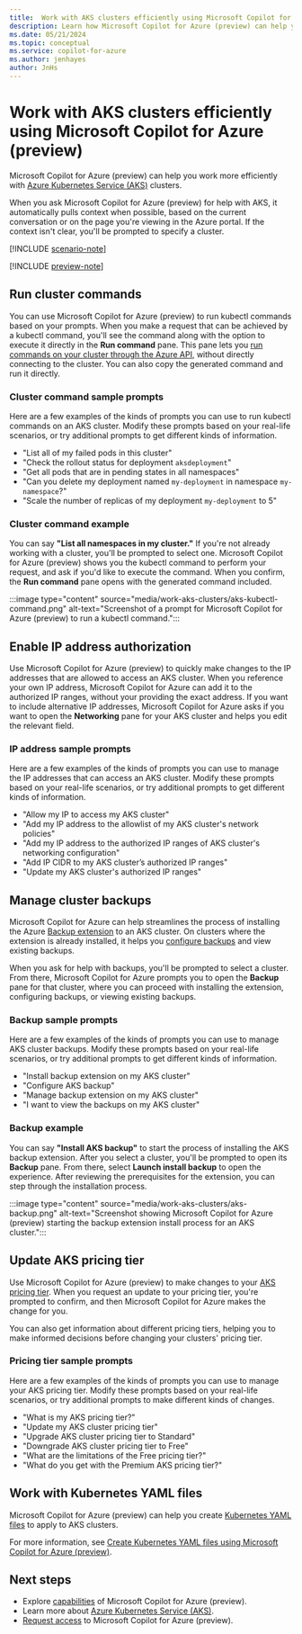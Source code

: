 ```yaml
---
title:  Work with AKS clusters efficiently using Microsoft Copilot for Azure (preview)
description: Learn how Microsoft Copilot for Azure (preview) can help you be more efficient when working with Azure Kubernetes Service (AKS).
ms.date: 05/21/2024
ms.topic: conceptual
ms.service: copilot-for-azure
ms.author: jenhayes
author: JnHs
---
```


# Work with AKS clusters efficiently using Microsoft Copilot for Azure (preview)

Microsoft Copilot for Azure (preview) can help you work more efficiently with [Azure Kubernetes Service (AKS)](/azure/aks/intro-kubernetes) clusters.

When you ask Microsoft Copilot for Azure (preview) for help with AKS, it automatically pulls context when possible, based on the current conversation or on the page you're viewing in the Azure portal. If the context isn't clear, you'll be prompted to specify a cluster.

[!INCLUDE [scenario-note](includes/scenario-note.md)]

[!INCLUDE [preview-note](includes/preview-note.md)]

## Run cluster commands

You can use Microsoft Copilot for Azure (preview) to run kubectl commands based on your prompts. When you make a request that can be achieved by a kubectl command, you'll see the command along with the option to execute it directly in the **Run command** pane. This pane lets you [run commands on your cluster through the Azure API](/azure/aks/access-private-cluster?tabs=azure-portal), without directly connecting to the cluster. You can also copy the generated command and run it directly.

### Cluster command sample prompts

Here are a few examples of the kinds of prompts you can use to run kubectl commands on an AKS cluster. Modify these prompts based on your real-life scenarios, or try additional prompts to get different kinds of information.

- "List all of my failed pods in this cluster"
- "Check the rollout status for deployment `aksdeployment`"
- "Get all pods that are in pending states in all namespaces"
- "Can you delete my deployment named `my-deployment` in namespace `my-namespace`?"
- "Scale the number of replicas of my deployment `my-deployment` to 5"

### Cluster command example

You can say **"List all namespaces in my cluster."** If you're not already working with a cluster, you'll be prompted to select one. Microsoft Copilot for Azure (preview) shows you the kubectl command to perform your request, and ask if you'd like to execute the command. When you confirm, the **Run command** pane opens with the generated command included.

:::image type="content" source="media/work-aks-clusters/aks-kubectl-command.png" alt-text="Screenshot of a prompt for Microsoft Copilot for Azure (preview) to run a kubectl command.":::

## Enable IP address authorization

Use Microsoft Copilot for Azure (preview) to quickly make changes to the IP addresses that are allowed to access an AKS cluster. When you reference your own IP address, Microsoft Copilot for Azure can add it to the authorized IP ranges, without your providing the exact address. If you want to include alternative IP addresses, Microsoft Copilot for Azure asks if you want to open the **Networking** pane for your AKS cluster and helps you edit the relevant field.

### IP address sample prompts

Here are a few examples of the kinds of prompts you can use to manage the IP addresses that can access an AKS cluster. Modify these prompts based on your real-life scenarios, or try additional prompts to get different kinds of information.

- "Allow my IP to access my AKS cluster"
- "Add my IP address to the allowlist of my AKS cluster's network policies"
- "Add my IP address to the authorized IP ranges of AKS cluster's networking configuration"
- "Add IP CIDR to my AKS cluster’s authorized IP ranges"
- "Update my AKS cluster's authorized IP ranges"

## Manage cluster backups

Microsoft Copilot for Azure can help streamlines the process of installing the Azure [Backup extension](/azure/backup/azure-kubernetes-service-backup-overview) to an AKS cluster. On clusters where the extension is already installed, it helps you [configure backups](/azure/backup/azure-kubernetes-service-cluster-backup#configure-backups) and view existing backups.

When you ask for help with backups, you'll be prompted to select a cluster. From there, Microsoft Copilot for Azure prompts you to open the **Backup** pane for that cluster, where you can proceed with installing the extension, configuring backups, or viewing existing backups.

### Backup sample prompts

Here are a few examples of the kinds of prompts you can use to manage AKS cluster backups.  Modify these prompts based on your real-life scenarios, or try additional prompts to get different kinds of information.

- "Install backup extension on my AKS cluster"
- "Configure AKS backup"
- "Manage backup extension on my AKS cluster"
- "I want to view the backups on my AKS cluster"

### Backup example

You can say **"Install AKS backup"** to start the process of installing the AKS backup extension. After you select a cluster, you'll be prompted to open its **Backup** pane. From there, select **Launch install backup** to open the experience. After reviewing the prerequisites for the extension, you can step through the installation process.

:::image type="content" source="media/work-aks-clusters/aks-backup.png" alt-text="Screenshot showing Microsoft Copilot for Azure (preview) starting the backup extension install process for an AKS cluster.":::

## Update AKS pricing tier

Use Microsoft Copilot for Azure (preview) to make changes to your [AKS pricing tier](/azure/aks/free-standard-pricing-tiers). When you request an update to your pricing tier, you're prompted to confirm, and then Microsoft Copilot for Azure makes the change for you.

You can also get information about different pricing tiers, helping you to make informed decisions before changing your clusters' pricing tier.

### Pricing tier sample prompts

Here are a few examples of the kinds of prompts you can use to manage your AKS pricing tier.  Modify these prompts based on your real-life scenarios, or try additional prompts to make different kinds of changes.

- "What is my AKS pricing tier?"
- "Update my AKS cluster pricing tier"
- "Upgrade AKS cluster pricing tier to Standard"
- "Downgrade AKS cluster pricing tier to Free"
- "What are the limitations of the Free pricing tier?"
- "What do you get with the Premium AKS pricing tier?"

## Work with Kubernetes YAML files

Microsoft Copilot for Azure (preview) can help you create [Kubernetes YAML files](/azure/aks/concepts-clusters-workloads#deployments-and-yaml-manifests) to apply to AKS clusters.

For more information, see [Create Kubernetes YAML files using Microsoft Copilot for Azure (preview)](generate-kubernetes-yaml.md).

## Next steps

- Explore [capabilities](capabilities.md) of Microsoft Copilot for Azure (preview).
- Learn more about [Azure Kubernetes Service (AKS)](/azure/aks/intro-kubernetes).
- [Request access](https://aka.ms/MSCopilotforAzurePreview) to Microsoft Copilot for Azure (preview).
